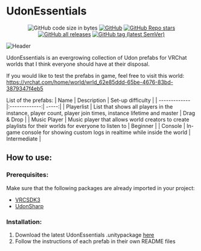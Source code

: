 # UdonEssentials
<div align="center">

![GitHub code size in bytes](https://img.shields.io/github/languages/code-size/Varneon/UdonEssentials?style=for-the-badge)
[![GitHub](https://img.shields.io/github/license/Varneon/UdonEssentials?color=blue&label=License&style=for-the-badge)](https://github.com/Varneon/UdonEssentials/blob/master/LICENSE)
[![GitHub Repo stars](https://img.shields.io/github/stars/Varneon/UdonEssentials?style=for-the-badge)](https://github.com/Varneon/UdonEssentials/stargazers)
[![GitHub all releases](https://img.shields.io/github/downloads/Varneon/UdonEssentials/total?color=blue&style=for-the-badge)](https://github.com/Varneon/UdonEssentials/releases)
[![GitHub tag (latest SemVer)](https://img.shields.io/github/v/tag/Varneon/UdonEssentials?color=blue&label=Release&sort=semver&style=for-the-badge)](https://github.com/Varneon/UdonEssentials/releases/latest)

</div>

![Header](https://i.imgur.com/xwhDDkB.png)

UdonEssentials is an evergrowing collection of Udon prefabs for VRChat worlds that I think everyone should have at their disposal.

If you would like to test the prefabs in game, feel free to visit this world: https://vrchat.com/home/world/wrld_62e85ddd-65be-4676-83bd-3879347f4eb5

List of the prefabs:
| Name | Description | Set-up difficulty |
| ------------- |:-------------:| -----:|
| Playerlist | List that shows all players in the instance, player count, player join times, instance lifetime and master | Drag & Drop |
| Music Player | Music player that allows world creators to create playlists for their worlds for everyone to listen to | Beginner |
| Console | In-game console for showing custom logs in realtime while inside the world | Intermediate |

## How to use:
### Prerequisites:
Make sure that the following packages are already imported in your project:
* [VRCSDK3](https://vrchat.com/download/sdk3-worlds)
* [UdonSharp](https://github.com/MerlinVR/UdonSharp/releases/latest)

### Installation:
1. Download the latest UdonEssentials .unitypackage [here](https://github.com/Varneon/UdonEssentials/releases/latest)
2. Follow the instructions of each prefab in their own README files
